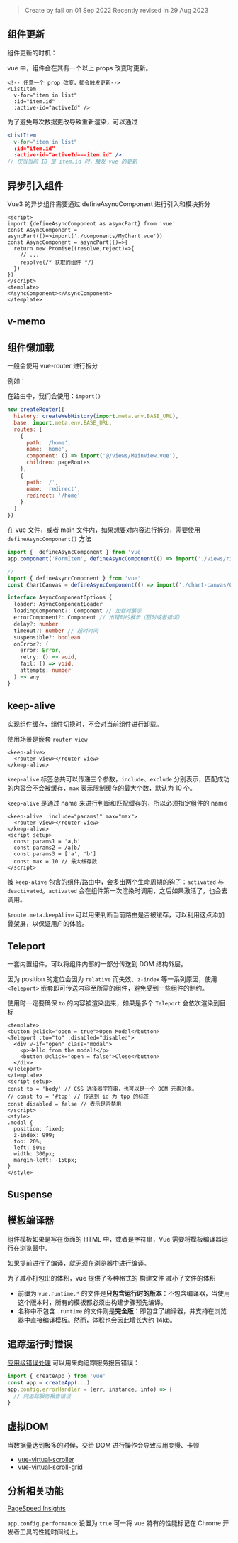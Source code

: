 >Create by fall on 01 Sep 2022
>Recently revised in 29 Aug 2023

## 组件更新

组件更新的时机：

vue 中，组件会在其有一个以上 props 改变时更新。

```vue
<!-- 任意一个 prop 改变，都会触发更新-->
<ListItem
  v-for="item in list"
  :id="item.id"
  :active-id="activeId" />
```

为了避免每次数据更改导致重新渲染，可以通过

```jsx
<ListItem
  v-for="item in list"
  :id="item.id"
  :active-id="activeId===item.id" />
// 仅当当前 ID 是 item.id 时，触发 vue 的更新
```

## 异步引入组件

Vue3 的异步组件需要通过 defineAsyncComponent 进行引入和模块拆分

```vue
<script>
import {defineAsyncComponent as asyncPart} from 'vue'
const AsyncComponent = asyncPart(()=>import('./components/MyChart.vue'))
const AsyncComponent = asyncPart(()=>{
  return new Promise((resolve,reject)=>{
    // ...
    resolve(/* 获取的组件 */)
  })
})
</script>
<template>
<AsyncComponent></AsyncComponent>
</template>
```

## v-memo

## 组件懒加载

一般会使用 vue-router 进行拆分

例如：

在路由中，我们会使用：`import()`

```js
new createRouter({
  history: createWebHistory(import.meta.env.BASE_URL),
  base: import.meta.env.BASE_URL,
  routes: [
    {
      path: '/home',
      name: 'home',
      component: () => import('@/views/MainView.vue'),
      children: pageRoutes
    },
    {
      path: '/',
      name: 'redirect',
      redirect: '/home'
    }
  ]
})
```

在 vue 文件，或者 main 文件内，如果想要对内容进行拆分，需要使用 `defineAsyncComponent()` 方法

```js
import {  defineAsyncComponent } from 'vue'
app.component('FormItem', defineAsyncComponent(() => import('./views/right-panel/FormItem.vue')))

// 
import { defineAsyncComponent } from 'vue'
const ChartCanvas = defineAsyncComponent(() => import('./chart-canvas/ChartCanvas.vue'))
```

```ts
interface AsyncComponentOptions {
  loader: AsyncComponentLoader
  loadingComponent?: Component // 加载时展示
  errorComponent?: Component // 出错时的展示（超时或者错误）
  delay?: number
  timeout?: number // 超时时间
  suspensible?: boolean
  onError?: (
    error: Error,
    retry: () => void,
    fail: () => void,
    attempts: number
  ) => any
}
```

## keep-alive

实现组件缓存，组件切换时，不会对当前组件进行卸载。

使用场景是嵌套 `router-view`

```vue
<keep-alive>
  <router-view></router-view>
</keep-alive>
```

`keep-alive` 标签总共可以传递三个参数，`include`、`exclude` 分别表示，匹配成功的内容会不会被缓存，`max` 表示限制缓存的最大个数，默认为 10 个。

`keep-alive` 是通过 name 来进行判断和匹配缓存的，所以必须指定组件的 name

```vue
<keep-alive :include="params1" max="max">
  <router-view></router-view>
</keep-alive>
<script setup>
  const params1 = 'a,b'
  const params2 = /a|b/
  const params3 = ['a', 'b']
  const max = 10 // 最大缓存数
</script>
```

被 `keep-alive` 包含的组件/路由中，会多出两个生命周期的钩子：`activated` 与 `deactivated`。`activated` 会在组件第一次渲染时调用，之后如果激活了，也会去调用。

`$route.meta.keepAlive` 可以用来判断当前路由是否被缓存，可以利用这点添加骨架屏，以保证用户的体验。

## Teleport

一套内置组件，可以将组件内部的一部分传送到 DOM 结构外层。

因为 position 的定位会因为 `relative` 而失效、`z-index` 等一系列原因，使用 `<Teleport>` 嵌套即可传送内容至所需的组件，避免受到一些组件的制约。

使用时一定要确保 `to` 的内容被渲染出来，如果是多个 `Teleport` 会依次渲染到目标

```vue
<template>
<button @click="open = true">Open Modal</button>
<Teleport :to="to" :disabled="disabled">
  <div v-if="open" class="modal">
    <p>Hello from the modal!</p>
    <button @click="open = false">Close</button>
  </div>
</Teleport>
</template>
<script setup>
const to = 'body' // CSS 选择器字符串，也可以是一个 DOM 元素对象。
// const to = '#tpp' // 传送到 id 为 tpp 的标签
const disabled = false // 表示是否禁用
</script>
<style>
.modal {
  position: fixed;
  z-index: 999;
  top: 20%;
  left: 50%;
  width: 300px;
  margin-left: -150px;
}
</style>
```



## Suspense

## 模板编译器

组件模板如果是写在页面的 HTML 中，或者是字符串，Vue 需要将模板编译器运行在浏览器中。

如果提前进行了编译，就无须在浏览器中进行编译。

为了减小打包出的体积，vue 提供了多种格式的 构建文件 减小了文件的体积

- 前缀为 `vue.runtime.*` 的文件是**只包含运行时的版本**：不包含编译器，当使用这个版本时，所有的模板都必须由构建步骤预先编译。
- 名称中不包含 `.runtime` 的文件则是**完全版**：即包含了编译器，并支持在浏览器中直接编译模板。然而，体积也会因此增长大约 14kb。

## 追踪运行时错误

[应用级错误处理](https://cn.vuejs.org/api/application.html#app-config-errorhandler) 可以用来向追踪服务报告错误：

```js
import { createApp } from 'vue'
const app = createApp(...)
app.config.errorHandler = (err, instance, info) => {
  // 向追踪服务报告错误
}
```

## 虚拟DOM

当数据量达到极多的时候，交给 DOM 进行操作会导致应用变慢、卡顿

- [vue-virtual-scroller](https://github.com/Akryum/vue-virtual-scroller)
- [vue-virtual-scroll-grid](https://github.com/rocwang/vue-virtual-scroll-grid)

## 分析相关功能

[PageSpeed Insights](https://pagespeed.web.dev/)

`app.config.performance` 设置为 `true` 可一将 vue 特有的性能标记在 Chrome 开发者工具的性能时间线上。